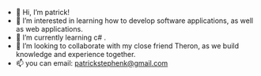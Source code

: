 - 👋 Hi, I’m patrick!
- 👀 I’m interested in learning how to develop software applications, as well as web applications.
- 🌱 I’m currently learning c# .
- 💞️ I’m looking to collaborate with my close friend Theron, as we build knowledge and experience together.
- 📫 you can email: patrickstephenk@gmail.com 

<!---
pskennedy11/pskennedy11 is a ✨ special ✨ repository because its `README.md` (this file) appears on your GitHub profile.
You can click the Preview link to take a look at your changes.
--->
